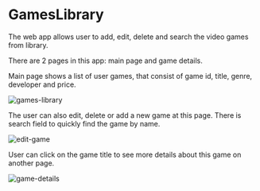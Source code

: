# GamesLibrary

The web app allows user to add, edit, delete and search the video games from library.

There are 2 pages in this app: main page and game details.

Main page shows a list of user games, that consist of game id, title, genre, developer and price. 

![games-library](https://user-images.githubusercontent.com/55657036/80840892-f701bc80-8c06-11ea-8531-14882eed9bb1.JPG)


The user can also edit, delete or add a new game at this page. There is search field to quickly find the game by name.

![edit-game](https://user-images.githubusercontent.com/55657036/80840894-f701bc80-8c06-11ea-9061-4c18270304f3.JPG)


User can click on the game title to see more details about this game on another page.

![game-details](https://user-images.githubusercontent.com/55657036/80840889-f5d08f80-8c06-11ea-81c1-8169696db267.JPG)
